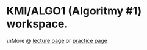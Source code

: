 # **KMI/ALGO1 (Algoritmy #1) workspace.** 
\nMore @ [lecture page](http://belohlavek.inf.upol.cz/vyuka/alm1-2021-22.html) or [practice page](https://apollo.inf.upol.cz/~urbanec/teaching/2021/algo1/algorithm-design-1.html)
